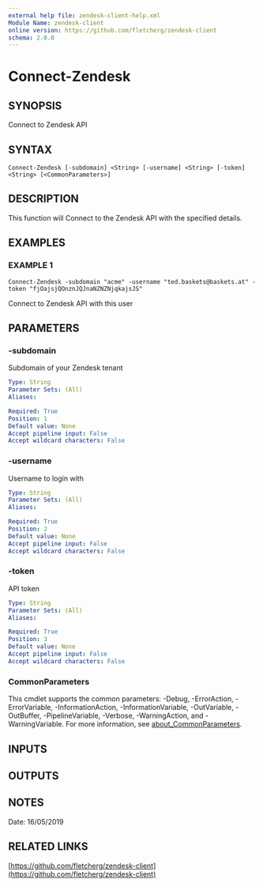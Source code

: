 ```yaml
---
external help file: zendesk-client-help.xml
Module Name: zendesk-client
online version: https://github.com/fletcherg/zendesk-client
schema: 2.0.0
---
```


# Connect-Zendesk

## SYNOPSIS
Connect to Zendesk API

## SYNTAX

```
Connect-Zendesk [-subdomain] <String> [-username] <String> [-token] <String> [<CommonParameters>]
```

## DESCRIPTION
This function will Connect to the Zendesk API with the specified details.

## EXAMPLES

### EXAMPLE 1
```
Connect-Zendesk -subdomain "acme" -username "ted.baskets@baskets.at" -token "fjOajsjQOnznJQJnaNZNZNjqkajsJS"
```

Connect to Zendesk API with this user

## PARAMETERS

### -subdomain
Subdomain of your Zendesk tenant

```yaml
Type: String
Parameter Sets: (All)
Aliases:

Required: True
Position: 1
Default value: None
Accept pipeline input: False
Accept wildcard characters: False
```

### -username
Username to login with

```yaml
Type: String
Parameter Sets: (All)
Aliases:

Required: True
Position: 2
Default value: None
Accept pipeline input: False
Accept wildcard characters: False
```

### -token
API token

```yaml
Type: String
Parameter Sets: (All)
Aliases:

Required: True
Position: 3
Default value: None
Accept pipeline input: False
Accept wildcard characters: False
```

### CommonParameters
This cmdlet supports the common parameters: -Debug, -ErrorAction, -ErrorVariable, -InformationAction, -InformationVariable, -OutVariable, -OutBuffer, -PipelineVariable, -Verbose, -WarningAction, and -WarningVariable. For more information, see [about_CommonParameters](http://go.microsoft.com/fwlink/?LinkID=113216).

## INPUTS

## OUTPUTS

## NOTES
Date: 16/05/2019

## RELATED LINKS

[https://github.com/fletcherg/zendesk-client](https://github.com/fletcherg/zendesk-client)

